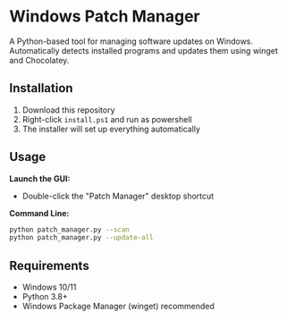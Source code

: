 # Windows Patch Manager

A Python-based tool for managing software updates on Windows. Automatically detects installed programs and updates them using winget and Chocolatey.

## Installation

1. Download this repository
2. Right-click `install.ps1` and run as powershell
3. The installer will set up everything automatically

## Usage

**Launch the GUI:**
- Double-click the "Patch Manager" desktop shortcut

**Command Line:**
```bash
python patch_manager.py --scan
python patch_manager.py --update-all
```

## Requirements

- Windows 10/11
- Python 3.8+
- Windows Package Manager (winget) recommended
